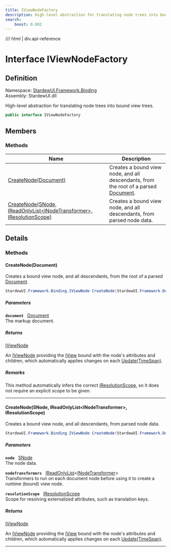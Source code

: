 ```yaml
---
title: IViewNodeFactory
description: High-level abstraction for translating node trees into bound view trees.
search:
    boost: 0.002
---
```


<link rel="stylesheet" href="/StardewUI/stylesheets/reference.css" />

/// html | div.api-reference

# Interface IViewNodeFactory

## Definition

<div class="api-definition" markdown>

Namespace: [StardewUI.Framework.Binding](index.md)  
Assembly: StardewUI.dll  

</div>

High-level abstraction for translating node trees into bound view trees.

```cs
public interface IViewNodeFactory
```

## Members

### Methods

 | Name | Description |
| --- | --- |
| [CreateNode(Document)](#createnodedocument) | Creates a bound view node, and all descendants, from the root of a parsed [Document](../dom/document.md). | 
| [CreateNode(SNode, IReadOnlyList&lt;INodeTransformer&gt;, IResolutionScope)](#createnodesnode-ireadonlylistinodetransformer-iresolutionscope) | Creates a bound view node, and all descendants, from parsed node data. | 

## Details

### Methods

#### CreateNode(Document)

Creates a bound view node, and all descendants, from the root of a parsed [Document](../dom/document.md).

```cs
StardewUI.Framework.Binding.IViewNode CreateNode(StardewUI.Framework.Dom.Document document);
```

##### Parameters

**`document`** &nbsp; [Document](../dom/document.md)  
The markup document.

##### Returns

[IViewNode](iviewnode.md)

  An [IViewNode](iviewnode.md) providing the [IView](../../iview.md) bound with the node's attributes and children, which automatically applies changes on each [Update(TimeSpan)](iviewnode.md#updatetimespan).

##### Remarks

This method automatically infers the correct [IResolutionScope](../content/iresolutionscope.md), so it does not require an explicit scope to be given.

-----

#### CreateNode(SNode, IReadOnlyList&lt;INodeTransformer&gt;, IResolutionScope)

Creates a bound view node, and all descendants, from parsed node data.

```cs
StardewUI.Framework.Binding.IViewNode CreateNode(StardewUI.Framework.Dom.SNode node, System.Collections.Generic.IReadOnlyList<StardewUI.Framework.Dom.INodeTransformer> nodeTransformers, StardewUI.Framework.Content.IResolutionScope resolutionScope);
```

##### Parameters

**`node`** &nbsp; [SNode](../dom/snode.md)  
The node data.

**`nodeTransformers`** &nbsp; [IReadOnlyList](https://learn.microsoft.com/en-us/dotnet/api/system.collections.generic.ireadonlylist-1)<[INodeTransformer](../dom/inodetransformer.md)>  
Transformers to run on each document node before using it to create a runtime (bound) view node.

**`resolutionScope`** &nbsp; [IResolutionScope](../content/iresolutionscope.md)  
Scope for resolving externalized attributes, such as translation keys.

##### Returns

[IViewNode](iviewnode.md)

  An [IViewNode](iviewnode.md) providing the [IView](../../iview.md) bound with the node's attributes and children, which automatically applies changes on each [Update(TimeSpan)](iviewnode.md#updatetimespan).

-----

